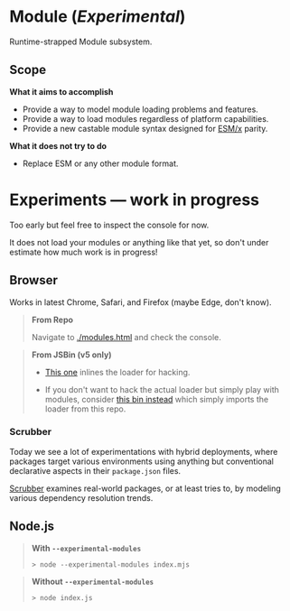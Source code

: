# Module (_Experimental_)

Runtime-strapped Module subsystem.

## Scope

**What it aims to accomplish**

- Provide a way to model module loading problems and features.
- Provide a way to load modules regardless of platform capabilities.
- Provide a new castable module syntax designed for [ESM/x](./ESX.md) parity.

**What it does not try to do**

- Replace ESM or any other module format.

# Experiments — work in progress

Too early but feel free to inspect the console for now.

It does not load your modules or anything like that yet, so don't under estimate how much work is in progress!

## Browser

Works in latest Chrome, Safari, and Firefox (maybe Edge, don't know).

> **From Repo**
>
> Navigate to [./modules.html](https://smotaal.github.io/experimental/modules/modules.html) and check the console.

> **From JSBin (v5 only)**
>
> - [This one](https://jsbin.com/gist/ca92f577fe1be4ff8f4feb4a41062785?result=console) inlines the loader for hacking.
>
> - If you don't want to hack the actual loader but simply play with modules, consider [this bin instead](https://jsbin.com/gist/efa3165c507f816ed90925599148ae07?result=console) which simply imports the loader from this repo.

### Scrubber

Today we see a lot of experimentations with hybrid deployments, where packages target various environments using anything but conventional declarative aspects in their `package.json` files.

[Scrubber](https://smotaal.github.io/experimental/modules/scrub.html) examines real-world packages, or at least tries to, by modeling various dependency resolution trends.

## Node.js

> **With `--experimental-modules`**
>
> `> node --experimental-modules index.mjs`

> **Without `--experimental-modules`**
>
> `> node index.js`

<!--
unpkg:lodash-es
-->
